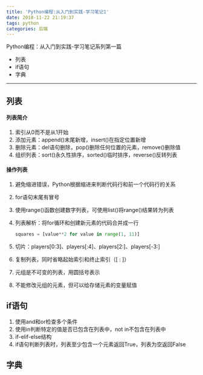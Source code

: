 ```yaml
---
title: 'Python编程:从入门到实践-学习笔记1'
date: 2018-11-22 21:19:37
tags: python
categories: 后端
---
```


Python编程：从入门到实践-学习笔记系列第一篇

* 列表
* if语句
* 字典

------

<!-- more -->

## 列表

#### 列表简介

1. 索引从0而不是从1开始
2. 添加元素：append()末尾新增，insert()在指定位置新增
3. 删除元素：del语句删除，pop()删除任何位置的元素，remove()删除值
4. 组织列表：sort()永久性排序，sorted()临时排序，reverse()反转列表



#### 操作列表

1. 避免缩进错误，Python根据缩进来判断代码行和前一个代码行的关系

2. for语句末尾有冒号

3. 使用range()函数创建数字列表，可使用list()将range()结果转为列表

4. 列表解析：将for循环和创建新元素的代码合并成一行

   ```python
   squares = [value**2 for value in range(1, 11)]
   ```

5. 切片：players[0:3]、players[:4]、players[2:]、players[-3:]
6. 复制列表，同时省略起始索引和终止索引（[ : ]）
7. 元组是不可变的列表，用圆括号表示
8. 不能修改元组的元素，但可以给存储元素的变量赋值

## if语句

1. 使用and和or检查多个条件
2. 使用in判断特定的值是否已包含在列表中，not in不包含在列表中
3. if-elif-else结构
4. if语句判断列表时，列表至少包含一个元素返回True，列表为空返回False

## 字典